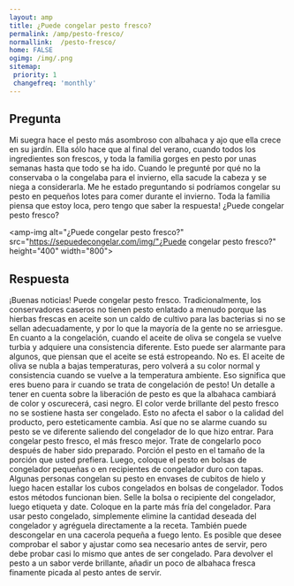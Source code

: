 ```yaml
---
layout: amp
title: ¿Puede congelar pesto fresco?  
permalink: /amp/pesto-fresco/
normallink:  /pesto-fresco/
home: FALSE
ogimg: /img/.png
sitemap:
 priority: 1
 changefreq: 'monthly'
---
```




## Pregunta

Mi suegra hace el pesto más asombroso con albahaca y ajo que ella crece en su jardín. Ella sólo hace que al final del verano, cuando todos los ingredientes son frescos, y toda la familia gorges en pesto por unas semanas hasta que todo se ha ido. Cuando le pregunté por qué no la conservaba o la congelaba para el invierno, ella sacude la cabeza y se niega a considerarla. Me he estado preguntando si podríamos congelar su pesto en pequeños lotes para comer durante el invierno. Toda la familia piensa que estoy loca, pero tengo que saber la respuesta! ¿Puede congelar pesto fresco?


<amp-img alt="¿Puede congelar pesto fresco?" src="https://sepuedecongelar.com/img/"¿Puede congelar pesto fresco?" height="400" width="800"></amp-img>


## Respuesta

¡Buenas noticias! Puede congelar pesto fresco. Tradicionalmente, los conservadores caseros no tienen pesto enlatado a menudo porque las hierbas frescas en aceite son un caldo de cultivo para las bacterias si no se sellan adecuadamente, y por lo que la mayoría de la gente no se arriesgue. En cuanto a la congelación, cuando el aceite de oliva se congela se vuelve turbia y adquiere una consistencia diferente. Esto puede ser alarmante para algunos, que piensan que el aceite se está estropeando. No es. El aceite de oliva se nubla a bajas temperaturas, pero volverá a su color normal y consistencia cuando se vuelve a la temperatura ambiente. Eso significa que eres bueno para ir cuando se trata de congelación de pesto!
Un detalle a tener en cuenta sobre la liberación de pesto es que la albahaca cambiará de color y oscurecerá, casi negro. El color verde brillante del pesto fresco no se sostiene hasta ser congelado. Esto no afecta el sabor o la calidad del producto, pero esteticamente cambia. Así que no se alarme cuando su pesto se ve diferente saliendo del congelador de lo que hizo entrar.
Para congelar pesto fresco, el más fresco mejor. Trate de congelarlo poco después de haber sido preparado. Porción el pesto en el tamaño de la porción que usted prefiera. Luego, coloque el pesto en bolsas de congelador pequeñas o en recipientes de congelador duro con tapas. Algunas personas congelan su pesto en envases de cubitos de hielo y luego hacen estallar los cubos congelados en bolsas de congelador. Todos estos métodos funcionan bien. Selle la bolsa o recipiente del congelador, luego etiqueta y date. Coloque en la parte más fría del congelador.
Para usar pesto congelado, simplemente elimine la cantidad deseada del congelador y agréguela directamente a la receta. También puede descongelar en una cacerola pequeña a fuego lento. Es posible que desee comprobar el sabor y ajustar como sea necesario antes de servir, pero debe probar casi lo mismo que antes de ser congelado. Para devolver el pesto a un sabor verde brillante, añadir un poco de albahaca fresca finamente picada al pesto antes de servir.